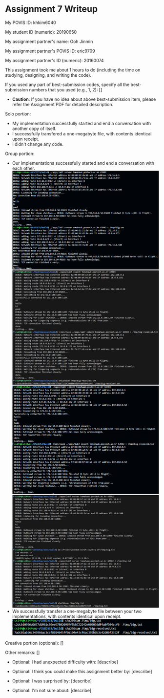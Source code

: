 Assignment 7 Writeup
=============

My POVIS ID: khkim6040

My student ID (numeric): 20190650

My assignment partner's name: Goh Jinmin

My assignment partner's POVIS ID: eric9709

My assignment partner's ID (numeric): 20160074

This assignment took me about 1 hours to do (including the time on studying, designing, and writing the code).

If you used any part of best-submission codes, specify all the best-submission numbers that you used (e.g., 1, 2): []

- **Caution**: If you have no idea about above best-submission item, please refer the Assignment PDF for detailed description.

Solo portion:
- My implementation successfully started and end a conversation with another copy of itself.
- I successfully transfered a one-megabyte file, with contents identical upon receipt.
- I didn't change any code.

Group portion:
- Our implementations successfully started and end a conversation with each other.
![alt text](image.png)
![alt text](image-3.png)
![alt text](image-1.png)
![alt text](image-4.png)
- We successfully transfer a one-megabyte file between your two implementations, with contents identical upon receipt.
![alt text](image-2.png)

Creative portion (optional):
[]

Other remarks:
[]

- Optional: I had unexpected difficulty with: [describe]

- Optional: I think you could make this assignment better by: [describe]

- Optional: I was surprised by: [describe]

- Optional: I'm not sure about: [describe]
